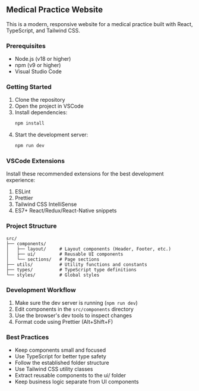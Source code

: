 ## Medical Practice Website

This is a modern, responsive website for a medical practice built with React, TypeScript, and Tailwind CSS.

### Prerequisites

- Node.js (v18 or higher)
- npm (v9 or higher)
- Visual Studio Code

### Getting Started

1. Clone the repository
2. Open the project in VSCode
3. Install dependencies:
   ```bash
   npm install
   ```
4. Start the development server:
   ```bash
   npm run dev
   ```

### VSCode Extensions

Install these recommended extensions for the best development experience:

1. ESLint
2. Prettier
3. Tailwind CSS IntelliSense
4. ES7+ React/Redux/React-Native snippets

### Project Structure

```
src/
├── components/
│   ├── layout/     # Layout components (Header, Footer, etc.)
│   ├── ui/         # Reusable UI components
│   └── sections/   # Page sections
├── utils/          # Utility functions and constants
├── types/          # TypeScript type definitions
└── styles/         # Global styles
```

### Development Workflow

1. Make sure the dev server is running (`npm run dev`)
2. Edit components in the `src/components` directory
3. Use the browser's dev tools to inspect changes
4. Format code using Prettier (Alt+Shift+F)

### Best Practices

- Keep components small and focused
- Use TypeScript for better type safety
- Follow the established folder structure
- Use Tailwind CSS utility classes
- Extract reusable components to the ui/ folder
- Keep business logic separate from UI components